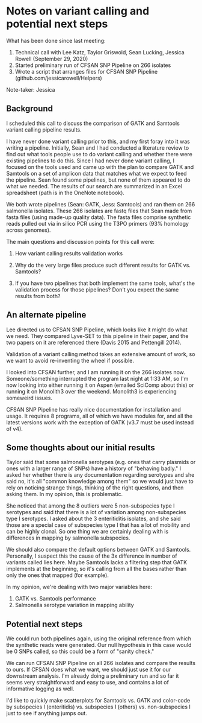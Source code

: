 # Notes on variant calling and potential next steps

What has been done since last meeting:
1. Technical call with Lee Katz, Taylor Griswold, Sean Lucking, Jessica Rowell (September 29, 2020)
2. Started preliminary run of CFSAN SNP Pipeline on 266 isolates
3. Wrote a script that arranges files for CFSAN SNP Pipeline (github.com/jessicarowell/Helpers)  

Note-taker: Jessica

## Background

I scheduled this call to discuss the comparison of GATK and Samtools variant calling pipeline results.

I have never done variant calling prior to this, and my first foray into it was writing a pipeline.  Initially, Sean and I had conducted a literature review to find out what tools people use to do variant calling and whether there were existing pipelines to do this. Since I had never done variant calling, I focused on the tools used and came up with the plan to compare GATK and Samtools on a set of amplicon data that matches what we expect to feed the pipeline. Sean found some pipelines, but none of them appeared to do what we needed.  The results of our search are summarized in an Excel spreadsheet (path is in the OneNote notebook).

We both wrote pipelines (Sean: GATK, Jess: Samtools) and ran them on 266 salmonella isolates. These 266 isolates are fastq files that Sean made from fasta files (using made-up quality data). The fasta files comprise synthetic reads pulled out via in silico PCR using the T3PO primers (93% homology across genomes).

The main questions and discussion points for this call were:

1. How variant calling results validation works

2. Why do the very large files produce such different results for GATK vs. Samtools?

3. If you have two pipelines that both implement the same tools, what's the validation process for those pipelines? Don't you expect the same results from both?

## An alternate pipeline

Lee directed us to CFSAN SNP Pipeline, which looks like it might do what we need. They compared Lyve-SET to this pipeline in their paper, and the two papers on it are referenced there (Davis 2015 and Pettengill 2014).

Validation of a variant calling method takes an extensive amount of work, so we want to avoid re-inventing the wheel if possible.

I looked into CFSAN further, and I am running it on the 266 isolates now. Someone/something interrupted the program last night at 1:33 AM, so I'm now looking into either running it on Aspen (emailed SciComp about this) or running it on Monolith3 over the weekend. Monolith3 is experiencing someweird issues.

CFSAN SNP Pipeline has really nice documentation for installation and usage.  It requires 8 programs, all of which we have modules for, and all the latest versions work with the exception of GATK (v3.7 must be used instead of v4).

## Some thoughts about our initial results

Taylor said that some salmonella serotypes (e.g. ones that carry plasmids or ones with a larger range of SNPs) have a history of "behaving badly."  I asked her whether there is any documentation regarding serotypes and she said no, it's all "common knowledge among them" so we would just have to rely on noticing strange things, thinking of the right questions, and then asking them.  In my opinion, this is problematic.

She noticed that among the 8 outliers were 5 non-subspecies type I serotypes and said that there is a lot of variation among non-subspecies type I serotypes.  I asked about the 3 enteritiditis isolates, and she said those are a special case of subspecies type I that has a lot of mobility and can be highly clonal. So one thing we are certainly dealing with is differences in mapping by salmonella subspecies.


We should also compare the default options between GATK and Samtools.  Personally, I suspect this the cause of the 3x difference in number of variants called lies here.  Maybe Samtools lacks a filtering step that GATK implements at the beginning, so it's calling from all the bases rather than only the ones that mapped (for example).

In my opinion, we're dealing with two major variables here: 
1. GATK vs. Samtools performance
2. Salmonella serotype variation in mapping ability

## Potential next steps

We could run both pipelines again, using the original reference from which the synthetic reads were generated. Our null hypothesis in this case would be 0 SNPs called, so this could be a form of "sanity check."

We can run CFSAN SNP Pipeline on all 266 isolates and compare the results to ours. If CFSAN does what we want, we should just use it for our downstream analysis. I'm already doing a preliminary run and so far it seems very straightforward and easy to use, and contains a lot of informative logging as well.

I'd like to quickly make scatterplots for Samtools vs. GATK and color-code by subspecies I (enteritidis) vs. subspecies I (others) vs. non-subspecies I just to see if anything jumps out. 
